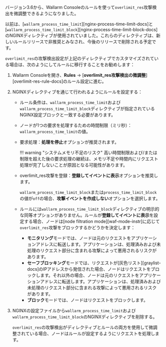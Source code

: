 バージョン3.6から、Wallarm Consoleのルールを使って`overlimit_res`攻撃検出を微調整できるようになりました。

以前は、[`wallarm_process_time_limit`][nginx-process-time-limit-docs]と[`wallarm_process_time_limit_block`][nginx-process-time-limit-block-docs]のNGINXディレクティブが使用されていました。これらのディレクティブは、新しいルールリリースで非推奨とみなされ、今後のリリースで削除される予定です。

`overlimit_res`の攻撃検出設定が上記のディレクティブでカスタマイズされている場合は、次のようにしてルールに移行することをお勧めします：

1. Wallarm Consoleを開き、**Rules** → [**overlimit_res攻撃検出の微調整**][overlimit-res-rule-docs]のルール設定に進む。
1. NGINXディレクティブを通じて行われるようにルールを設定する：

    * ルール条件は、`wallarm_process_time_limit`および`wallarm_process_time_limit_block`ディレクティブが指定されているNGINX設定ブロックと一致する必要があります。
    * ノードが1つの要求を処理するための時間制限（ミリ秒）：`wallarm_process_time_limit`の値。
    * 要求処理：**処理を停止**オプションが推奨されます。
    
        !!! warning "システムメモリ不足のリスク"
            高い時間制限および/または制限を超えた後の要求処理の継続は、メモリ不足や時間内にリクエスト処理が完了しないことが原因となる可能性があります。
    
    * overlimit_res攻撃を登録：**登録してイベントに表示**オプションを推奨します。

        `wallarm_process_time_limit_block`または`process_time_limit_block`の値が`off`の場合、**攻撃イベントを作成しない**オプションを選択します。
    
    * ルールには`wallarm_process_time_limit_block`ディレクティブの明示的な同等オプションがありません。ルールが**登録してイベントに表示**を設定する場合、ノードは[node filtration mode][waf-mode-instr]に応じて`overlimit_res`攻撃をブロックするかどうかを決定します：

        * **モニタリング**モードでは、ノードは元のリクエストをアプリケーションアドレスに転送します。アプリケーションは、処理済みおよび未処理のリクエスト部分に含まれる攻撃によって悪用されるリスクがあります。
        * **セーフブロッキング**モードでは、リクエストが[灰色リスト][graylist-docs]のIPアドレスから発信された場合、ノードはリクエストをブロックします。それ以外の場合、ノードは元のリクエストをアプリケーションアドレスに転送します。アプリケーションは、処理済みおよび未処理のリクエスト部分に含まれる攻撃によって悪用されるリスクがあります。
        * **ブロック**モードでは、ノードはリクエストをブロックします。
1. NGINXの設定ファイルから`wallarm_process_time_limit`および`wallarm_process_time_limit_block`のNGINXディレクティブを削除する。

    `overlimit_res`の攻撃検出がディレクティブとルールの両方を使用して微調整されている場合、ノードはルールが設定するようにリクエストを処理します。